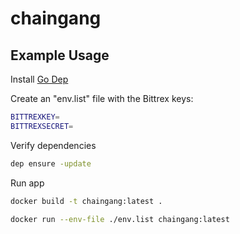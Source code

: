 # chaingang

## Example Usage

Install [Go Dep](https://github.com/golang/dep)

Create an "env.list" file with the Bittrex keys:

```bash
BITTREXKEY=
BITTREXSECRET=
```

Verify dependencies

```bash
dep ensure -update
```

Run app

```bash
docker build -t chaingang:latest .

docker run --env-file ./env.list chaingang:latest
```